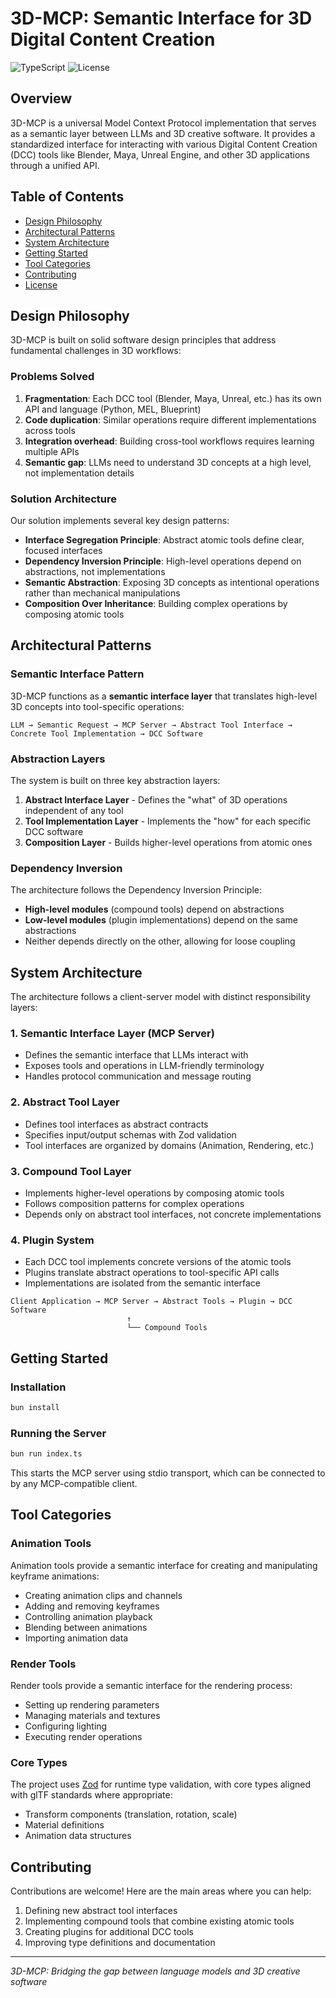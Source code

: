 # 3D-MCP: Semantic Interface for 3D Digital Content Creation

![TypeScript](https://img.shields.io/badge/TypeScript-5.0%2B-blue) ![License](https://img.shields.io/badge/License-Apache_2.0-green)

## Overview

3D-MCP is a universal Model Context Protocol implementation that serves as a semantic layer between LLMs and 3D creative software. It provides a standardized interface for interacting with various Digital Content Creation (DCC) tools like Blender, Maya, Unreal Engine, and other 3D applications through a unified API.

## Table of Contents

- [Design Philosophy](#design-philosophy)
- [Architectural Patterns](#architectural-patterns)
- [System Architecture](#system-architecture)
- [Getting Started](#getting-started)
- [Tool Categories](#tool-categories)
- [Contributing](#contributing)
- [License](#license)

## Design Philosophy

3D-MCP is built on solid software design principles that address fundamental challenges in 3D workflows:

### Problems Solved

1. **Fragmentation**: Each DCC tool (Blender, Maya, Unreal, etc.) has its own API and language (Python, MEL, Blueprint)
2. **Code duplication**: Similar operations require different implementations across tools
3. **Integration overhead**: Building cross-tool workflows requires learning multiple APIs
4. **Semantic gap**: LLMs need to understand 3D concepts at a high level, not implementation details

### Solution Architecture

Our solution implements several key design patterns:

- **Interface Segregation Principle**: Abstract atomic tools define clear, focused interfaces
- **Dependency Inversion Principle**: High-level operations depend on abstractions, not implementations
- **Semantic Abstraction**: Exposing 3D concepts as intentional operations rather than mechanical manipulations
- **Composition Over Inheritance**: Building complex operations by composing atomic tools

## Architectural Patterns

### Semantic Interface Pattern

3D-MCP functions as a **semantic interface layer** that translates high-level 3D concepts into tool-specific operations:

```
LLM → Semantic Request → MCP Server → Abstract Tool Interface → Concrete Tool Implementation → DCC Software
```

### Abstraction Layers

The system is built on three key abstraction layers:

1. **Abstract Interface Layer** - Defines the "what" of 3D operations independent of any tool
2. **Tool Implementation Layer** - Implements the "how" for each specific DCC software
3. **Composition Layer** - Builds higher-level operations from atomic ones

### Dependency Inversion

The architecture follows the Dependency Inversion Principle:

- **High-level modules** (compound tools) depend on abstractions
- **Low-level modules** (plugin implementations) depend on the same abstractions
- Neither depends directly on the other, allowing for loose coupling

## System Architecture


The architecture follows a client-server model with distinct responsibility layers:

### 1. Semantic Interface Layer (MCP Server)
- Defines the semantic interface that LLMs interact with
- Exposes tools and operations in LLM-friendly terminology
- Handles protocol communication and message routing

### 2. Abstract Tool Layer
- Defines tool interfaces as abstract contracts
- Specifies input/output schemas with Zod validation
- Tool interfaces are organized by domains (Animation, Rendering, etc.)

### 3. Compound Tool Layer
- Implements higher-level operations by composing atomic tools
- Follows composition patterns for complex operations
- Depends only on abstract tool interfaces, not concrete implementations

### 4. Plugin System
- Each DCC tool implements concrete versions of the atomic tools
- Plugins translate abstract operations to tool-specific API calls
- Implementations are isolated from the semantic interface

```
Client Application → MCP Server → Abstract Tools → Plugin → DCC Software
                          ↑
                          └── Compound Tools
```

## Getting Started

### Installation

```bash
bun install
```

### Running the Server

```bash
bun run index.ts
```

This starts the MCP server using stdio transport, which can be connected to by any MCP-compatible client.

## Tool Categories

### Animation Tools

Animation tools provide a semantic interface for creating and manipulating keyframe animations:

- Creating animation clips and channels
- Adding and removing keyframes
- Controlling animation playback
- Blending between animations
- Importing animation data

### Render Tools

Render tools provide a semantic interface for the rendering process:

- Setting up rendering parameters
- Managing materials and textures
- Configuring lighting
- Executing render operations

### Core Types

The project uses [Zod](https://github.com/colinhacks/zod) for runtime type validation, with core types aligned with glTF standards where appropriate:

- Transform components (translation, rotation, scale)
- Material definitions
- Animation data structures

## Contributing

Contributions are welcome! Here are the main areas where you can help:

1. Defining new abstract tool interfaces
2. Implementing compound tools that combine existing atomic tools
3. Creating plugins for additional DCC tools
4. Improving type definitions and documentation

---

*3D-MCP: Bridging the gap between language models and 3D creative software*